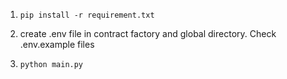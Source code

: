 1. `pip install -r requirement.txt`

2. create .env file in contract factory and global directory. Check .env.example files

3. `python main.py`